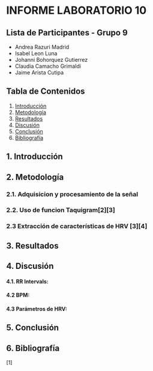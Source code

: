 # INFORME LABORATORIO 10
## Lista de Participantes - Grupo 9

- Andrea Razuri Madrid
- Isabel Leon Luna
- Johanni Bohorquez Gutierrez
- Claudia Camacho Grimaldi
- Jaime Arista Cutipa 

## Tabla de Contenidos

1. [Introducción](#1-introducción)
2. [Metodología](#4-metodología)
3. [Resultados](#5-resultados)
4. [Discusión](#6-discusión)
5. [Conclusión](#5-conclusión)
6. [Bibliografía](#8-bibliografía)


## 1. Introducción

## 2. Metodología

### 2.1. Adquisicion y procesamiento de la señal
### 2.2. Uso de funcion Taquigram[2][3]

### 2.3 Extracción de características de HRV [3][4]


## 3. Resultados

## 4. Discusión

#### 4.1. RR Intervals: 


#### 4.2 BPM: 

#### 4.3 Parámetros de HRV: 


## 5. Conclusión



## 6. Bibliografía

[1] 
